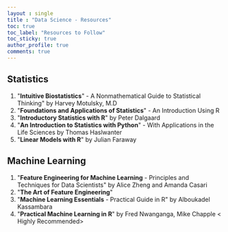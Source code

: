```yaml
---
layout : single
title : "Data Science - Resources"
toc: true
toc_label: "Resources to Follow"
toc_sticky: true
author_profile: true
comments: true
---
```


## Statistics  
  
1. "**Intuitive Biostatistics**" - A Nonmathematical Guide to Statistical Thinking" by Harvey Motulsky, M.D
2. "**Foundations and Applications of Statistics**" - An Introduction Using R
3. "**Introductory Statistics with R**" by Peter Dalgaard
4. "**An Introduction to Statistics with Python**" - With Applications in the Life Sciences by Thomas Haslwanter  
5. "**Linear Models with R**" by Julian Faraway


## Machine Learning  
1. "**Feature Engineering for Machine Learning** - Principles and Techniques for Data Scientists" by Alice Zheng and Amanda Casari
2. "**The Art of Feature Engineering**"  
3. "**Machine Learning Essentials** - Practical Guide in R" by Alboukadel Kassambara  
4. "**Practical Machine Learning in R**" by Fred Nwanganga, Mike Chapple < Highly Recommended>